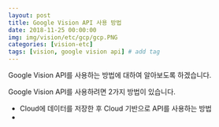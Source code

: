 ```yaml
---
layout: post
title: Google Vision API 사용 방법  
date: 2018-11-25 00:00:00
img: img/vision/etc/gcp/gcp.PNG
categories: [vision-etc] 
tags: [vision, google vision api] # add tag
---
```


Google Vision API를 사용하는 방법에 대하여 알아보도록 하겠습니다.

Google Vision API를 사용하려면 2가지 방법이 있습니다.
+ Cloud에 데이터를 저장한 후 Cloud 기반으로 API를 사용하는 방법
+ 
